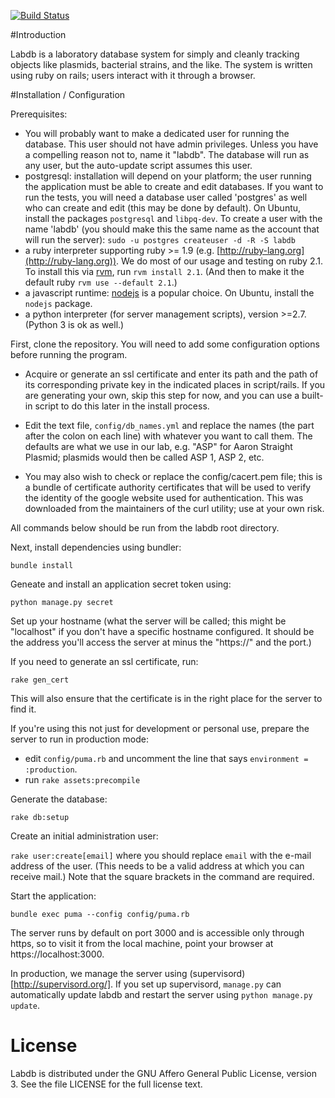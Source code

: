 [![Build Status](https://travis-ci.org/cjfuller/labdb.png)](https://travis-ci.org/cjfuller/labdb)

#Introduction

Labdb is a laboratory database system for simply and cleanly tracking objects like plasmids, bacterial strains, and the like.  The system is written using ruby on rails; users interact with it through a browser.

#Installation / Configuration

Prerequisites:
 - You will probably want to make a dedicated user for running the database.  This user should not have admin privileges.  Unless you have a compelling reason not to, name it "labdb".  The database will run as any user, but the auto-update script assumes this user.
 - postgresql: installation will depend on your platform; the user running the application must be able to create and edit databases.  If you want to run the tests, you will need a database user called 'postgres' as well who can create and edit (this may be done by default).  On Ubuntu, install the packages `postgresql` and `libpq-dev`.  To create a user with the name 'labdb' (you should make this the same name as the account that will run the server): `sudo -u postgres createuser -d -R -S labdb`
 - a ruby interpreter supporting ruby >= 1.9 (e.g. [http://ruby-lang.org](http://ruby-lang.org)).  We do most of our usage and testing on ruby 2.1.  To install this via [rvm](http://rvm.io), run `rvm install 2.1`.  (And then to make it the default ruby `rvm use --default 2.1`.)
 - a javascript runtime: [nodejs](http://nodejs.org) is a popular choice.  On Ubuntu, install the `nodejs` package. 
 - a python interpreter (for server management scripts), version >=2.7.  (Python 3 is ok as well.)

First, clone the repository.  You will need to add some configuration options before running the program.

 - Acquire or generate an ssl certificate and enter its path and the path of its corresponding private key in the indicated places in script/rails.  If you are generating your own, skip this step for now, and you can use a built-in script to do this later in the install process.

- Edit the text file, `config/db_names.yml` and replace the names (the part after the colon on each line) with whatever you want to call them.  The defaults are what we use in our lab, e.g. "ASP" for Aaron Straight Plasmid; plasmids would then be called ASP 1, ASP 2, etc.

 - You may also wish to check or replace the config/cacert.pem file; this is a bundle of certificate authority certificates that will be used to verify the identity of the google website used for authentication.  This was downloaded from the maintainers of the curl utility; use at your own risk.

All commands below should be run from the labdb root directory.
 
Next, install dependencies using bundler:

`bundle install`

Geneate and install an application secret token using:

`python manage.py secret`

Set up your hostname (what the server will be called; this might be "localhost" if you don't have a specific hostname configured.  It should be the address you'll access the server at minus the "https://" and the port.)

If you need to generate an ssl certificate, run:

`rake gen_cert`

This will also ensure that the certificate is in the right place for the server to find it.

If you're using this not just for development or personal use, prepare the server to run in production mode:
 - edit `config/puma.rb` and uncomment the line that says `environment = :production`.
 - run `rake assets:precompile`

Generate the database:

`rake db:setup`

Create an initial administration user:

`rake user:create[email]` where you should replace `email` with the e-mail address of the user.  (This needs to be a valid address at which you can receive mail.)  Note that the square brackets in the command are required.

Start the application:

`bundle exec puma --config config/puma.rb`

The server runs by default on port 3000 and is accessible only through https, so to visit it from the local machine, point your browser at https://localhost:3000.

In production, we manage the server using (supervisord)[http://supervisord.org/].  If you set up supervisord, `manage.py` can automatically update labdb and restart the server using `python manage.py update`.

# License

Labdb is distributed under the GNU Affero General Public License, version 3.  See the file LICENSE for the full license text.




